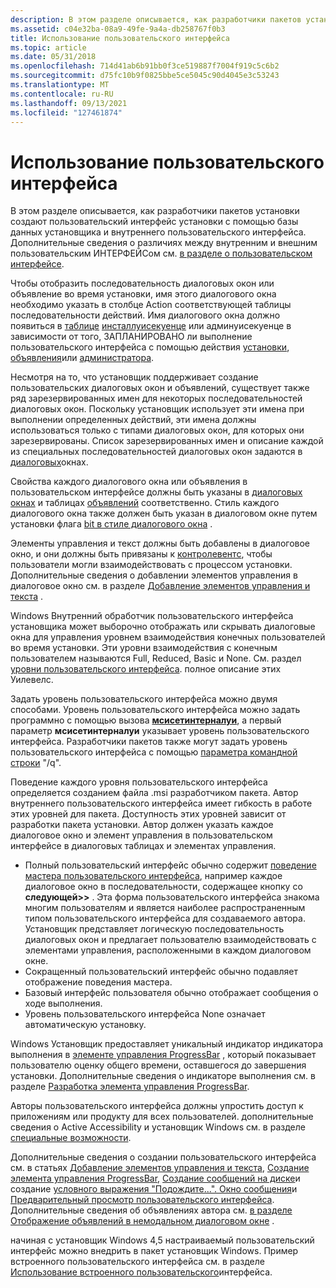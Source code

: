 ```yaml
---
description: В этом разделе описывается, как разработчики пакетов установки создают пользовательский интерфейс установки с помощью базы данных установщика и внутреннего пользовательского интерфейса.
ms.assetid: c04e32ba-08a9-49fe-9a4a-db258767f0b3
title: Использование пользовательского интерфейса
ms.topic: article
ms.date: 05/31/2018
ms.openlocfilehash: 714d41ab6b91bb0f3ce519887f7004f919c5c6b2
ms.sourcegitcommit: d75fc10b9f0825bbe5ce5045c90d4045e3c53243
ms.translationtype: MT
ms.contentlocale: ru-RU
ms.lasthandoff: 09/13/2021
ms.locfileid: "127461874"
---
```

# <a name="using-the-user-interface"></a>Использование пользовательского интерфейса

В этом разделе описывается, как разработчики пакетов установки создают пользовательский интерфейс установки с помощью базы данных установщика и внутреннего пользовательского интерфейса. Дополнительные сведения о различиях между внутренним и внешним пользовательским ИНТЕРФЕЙСом см. [в разделе о пользовательском интерфейсе](about-the-user-interface.md).

Чтобы отобразить последовательность диалоговых окон или объявление во время установки, имя этого диалогового окна необходимо указать в столбце Action соответствующей таблицы последовательности действий. Имя диалогового окна должно появиться в [таблице](adminuisequence-table.md) [инсталлуисекуенце](installuisequence-table.md) или админуисекуенце в зависимости от того, ЗАПЛАНИРОВАНО ли выполнение пользовательского интерфейса с помощью действия [установки](install-action.md), [объявления](advertise-action.md)или [администратора](admin-action.md).

Несмотря на то, что установщик поддерживает создание пользовательских диалоговых окон и объявлений, существует также ряд зарезервированных имен для некоторых последовательностей диалоговых окон. Поскольку установщик использует эти имена при выполнении определенных действий, эти имена должны использоваться только с типами диалоговых окон, для которых они зарезервированы. Список зарезервированных имен и описание каждой из специальных последовательностей диалоговых окон задаются в [диалоговых](dialog-boxes.md)окнах.

Свойства каждого диалогового окна или объявления в пользовательском интерфейсе должны быть указаны в [диалоговых окнах](dialog-table.md) и таблицах [объявлений](billboard-table.md) соответственно. Стиль каждого диалогового окна также должен быть указан в диалоговом окне путем установки флага [bit в стиле диалогового окна](dialog-style-bits.md) .

Элементы управления и текст должны быть добавлены в диалоговое окно, и они должны быть привязаны к [контролевентс](controlevent-overview.md), чтобы пользователи могли взаимодействовать с процессом установки. Дополнительные сведения о добавлении элементов управления в диалоговое окно см. в разделе [Добавление элементов управления и текста](adding-controls-and-text.md) .

Windows Внутренний обработчик пользовательского интерфейса установщика может выборочно отображать или скрывать диалоговые окна для управления уровнем взаимодействия конечных пользователей во время установки. Эти уровни взаимодействия с конечным пользователем называются Full, Reduced, Basic и None. См. раздел [уровни пользовательского интерфейса](user-interface-levels.md). полное описание этих Уилевелс.

Задать уровень пользовательского интерфейса можно двумя способами. Уровень пользовательского интерфейса можно задать программно с помощью вызова [**мсисетинтерналуи**](/windows/desktop/api/Msi/nf-msi-msisetinternalui), а первый параметр **мсисетинтерналуи** указывает уровень пользовательского интерфейса. Разработчики пакетов также могут задать уровень пользовательского интерфейса с помощью [параметра командной строки](command-line-options.md) "/q".

Поведение каждого уровня пользовательского интерфейса определяется созданием файла .msi разработчиком пакета. Автор внутреннего пользовательского интерфейса имеет гибкость в работе этих уровней для пакета. Доступность этих уровней зависит от разработки пакета установки. Автор должен указать каждое диалоговое окно и элемент управления в пользовательском интерфейсе в диалоговых таблицах и элементах управления.

-   Полный пользовательский интерфейс обычно содержит [поведение мастера пользовательского интерфейса](user-interface-wizard-behavior.md), например каждое диалоговое окно в последовательности, содержащее кнопку со **следующей>>** . Эта форма пользовательского интерфейса знакома многим пользователям и является наиболее распространенным типом пользовательского интерфейса для создаваемого автора. Установщик представляет логическую последовательность диалоговых окон и предлагает пользователю взаимодействовать с элементами управления, расположенными в каждом диалоговом окне.
-   Сокращенный пользовательский интерфейс обычно подавляет отображение поведения мастера.
-   Базовый интерфейс пользователя обычно отображает сообщения о ходе выполнения.
-   Уровень пользовательского интерфейса None означает автоматическую установку.

Windows Установщик предоставляет уникальный индикатор индикатора выполнения в [элементе управления ProgressBar](progressbar-control.md) , который показывает пользователю оценку общего времени, оставшегося до завершения установки. Дополнительные сведения о индикаторе выполнения см. в разделе [Разработка элемента управления ProgressBar](authoring-a-progressbar-control.md).

Авторы пользовательского интерфейса должны упростить доступ к приложениям или продукту для всех пользователей. дополнительные сведения о Active Accessibility и установщик Windows см. в разделе [специальные возможности](accessibility.md).

Дополнительные сведения о создании пользовательского интерфейса см. в статьях [Добавление элементов управления и текста](adding-controls-and-text.md), [Создание элемента управления ProgressBar](authoring-a-progressbar-control.md), [Создание сообщений на диске](authoring-disk-prompt-messages.md)и создание [условного выражения "Подождите...". Окно сообщения](authoring-a-conditional-please-wait-------message-box.md)и [Предварительный просмотр пользовательского интерфейса](previewing-the-user-interface.md). Дополнительные сведения об объявлениях автора см. [в разделе Отображение объявлений в немодальном диалоговом окне](displaying-billboards-on-a-modeless-dialog.md) .

начиная с установщик Windows 4,5 настраиваемый пользовательский интерфейс можно внедрить в пакет установщик Windows. Пример встроенного пользовательского интерфейса см. в разделе [Использование встроенного пользовательского](using-an-embedded-ui.md)интерфейса.

 

 



